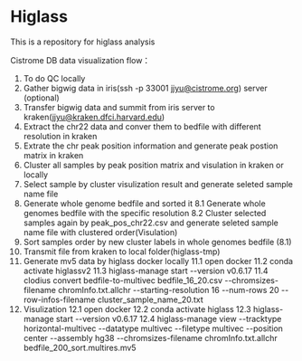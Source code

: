# Higlass
This is a repository for higlass analysis 

Cistrome DB data visualization flow：
1. To do QC locally
2. Gather bigwig data in iris(ssh -p 33001 jjyu@cistrome.org) server (optional)
3. Transfer bigwig data and summit from iris server to kraken(jjyu@kraken.dfci.harvard.edu)
4. Extract the chr22 data and conver them to bedfile with different resolution in kraken 
5. Extrate the chr peak position information and generate peak postion matrix in kraken 
6. Cluster all samples by peak position matrix and visulation in kraken or locally
7. Select sample by cluster visulization result and generate seleted sample name file 
8. Generate whole genome bedfile and sorted it 
8.1 Generate whole genomes bedfile with the specific resolution
8.2 Cluster selected samples again by peak_pos_chr22.csv and generate seleted sample name file with clustered order(Visulation)
9. Sort samples order by new cluster labels in whole genomes bedfile (8.1)
10. Transmit file from kraken to local folder(higlass-tmp)
11. Generate mv5 data by higlass docker locally 
11.1 open docker 
11.2 conda activate higlassv2
11.3 higlass-manage start --version v0.6.17
11.4 clodius convert bedfile-to-multivec bedfile_16_20.csv --chromsizes-filename chromInfo.txt.allchr --starting-resolution 16 --num-rows 20 --row-infos-filename cluster_sample_name_20.txt 
12. Visulization 
12.1 open docker 
12.2 conda activate higlass
12.3 higlass-manage start --version v0.6.17
12.4 higlass-manage view --tracktype horizontal-multivec --datatype multivec --filetype multivec --position center --assembly hg38 --chromsizes-filename chromInfo.txt.allchr bedfile_200_sort.multires.mv5
